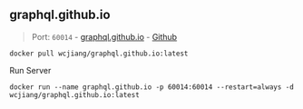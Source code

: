 graphql.github.io
---

> Port: `60014` - [graphql.github.io](https://graphql.github.io/) - [Github](https://github.com/graphql/graphql.github.io)

```shell
docker pull wcjiang/graphql.github.io:latest
```

Run Server

```shell
docker run --name graphql.github.io -p 60014:60014 --restart=always -d wcjiang/graphql.github.io:latest
```